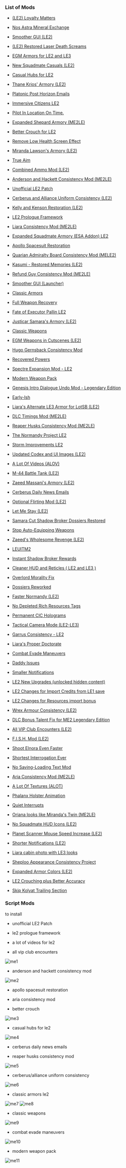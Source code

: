 ### List of Mods

- [(LE2) Loyalty Matters](https://www.nexusmods.com/masseffectlegendaryedition/mods/2264)

- [Nos Astra Mineral Exchange](https://www.nexusmods.com/masseffectlegendaryedition/mods/1205)

- [Smoother GUI (LE2)](https://www.nexusmods.com/masseffectlegendaryedition/mods/2122)

- [(LE2) Restored Laser Death Screams](https://www.nexusmods.com/masseffectlegendaryedition/mods/2294)

- [EGM Armors for LE2 and LE3](https://www.nexusmods.com/masseffectlegendaryedition/mods/187)

- [New Squadmate Casuals (LE2)](https://www.nexusmods.com/masseffectlegendaryedition/mods/1883)

- [Casual Hubs for LE2](https://www.nexusmods.com/masseffectlegendaryedition/mods/1025)

- [Thane Krios' Armory (LE2)](https://www.nexusmods.com/masseffectlegendaryedition/mods/2173)

- [Platonic Post Horizon Emails](https://www.nexusmods.com/masseffectlegendaryedition/mods/2083)

- [Immersive Citizens LE2](https://www.nexusmods.com/masseffectlegendaryedition/mods/1680)

- [Pilot In Location On Time. ](https://www.nexusmods.com/masseffectlegendaryedition/mods/1298)

- [Expanded Shepard Armory (ME2LE)](https://www.nexusmods.com/masseffectlegendaryedition/mods/5)

- [Better Crouch for LE2](https://www.nexusmods.com/masseffectlegendaryedition/mods/2164)

- [Remove Low Health Screen Effect](https://www.nexusmods.com/masseffectlegendaryedition/mods/2014)

- [Miranda Lawson's Armory (LE2)](https://www.nexusmods.com/masseffectlegendaryedition/mods/1988)

- [True Aim](https://www.nexusmods.com/masseffectlegendaryedition/mods/2172)

- [Combined Ammo Mod (LE2)](https://www.nexusmods.com/masseffectlegendaryedition/mods/1817)

- [Anderson and Hackett Consistency Mod (ME2LE)](https://www.nexusmods.com/masseffectlegendaryedition/mods/1063)

- [Unofficial LE2 Patch](https://www.nexusmods.com/masseffectlegendaryedition/mods/8)

- [Cerberus and Alliance Uniform Consistency (LE2)](https://www.nexusmods.com/masseffectlegendaryedition/mods/1021)

- [Kelly and Kenson Restoration (LE2)](https://www.nexusmods.com/masseffectlegendaryedition/mods/1000)

- [LE2 Prologue Framework](https://www.nexusmods.com/masseffectlegendaryedition/mods/2138)

- [Liara Consistency Mod (ME2LE)](https://www.nexusmods.com/masseffectlegendaryedition/mods/1062)

- [Expanded Squadmate Armory (ESA Addon) LE2](https://www.nexusmods.com/masseffectlegendaryedition/mods/1846)

- [Apollo Spacesuit Restoration](https://www.nexusmods.com/masseffectlegendaryedition/mods/1712)

- [Quarian Admiralty Board Consistency Mod (MELE2)](https://www.nexusmods.com/masseffectlegendaryedition/mods/2157)

- [Kasumi - Restored Memories (LE2)](https://www.nexusmods.com/masseffectlegendaryedition/mods/2158)

- [Refund Guy Consistency Mod (ME2LE)](https://www.nexusmods.com/masseffectlegendaryedition/mods/1064)

- [Smoother GUI (Launcher)](https://www.nexusmods.com/masseffectlegendaryedition/mods/2120)

- [Classic Armors](https://www.nexusmods.com/masseffectlegendaryedition/mods/581)

- [Full Weapon Recovery](https://www.nexusmods.com/masseffectlegendaryedition/mods/1503)

- [Fate of Executor Pallin LE2](https://www.nexusmods.com/masseffectlegendaryedition/mods/2087)

- [Justicar Samara's Armory (LE2)](https://www.nexusmods.com/masseffectlegendaryedition/mods/2080)

- [Classic Weapons](https://www.nexusmods.com/masseffectlegendaryedition/mods/1192)

- [EGM Weapons in Cutscenes (LE2)](https://www.nexusmods.com/masseffectlegendaryedition/mods/2059)

- [Hugo Gernsback Consistency Mod](https://www.nexusmods.com/masseffectlegendaryedition/mods/1352)

- [Recovered Powers](https://www.nexusmods.com/masseffectlegendaryedition/mods/1514)

- [Spectre Expansion Mod - LE2](https://www.nexusmods.com/masseffectlegendaryedition/mods/1888)

- [Modern Weapon Pack](https://www.nexusmods.com/masseffectlegendaryedition/mods/520)

- [Genesis Intro Dialogue Undo Mod - Legendary Edition](https://www.nexusmods.com/masseffectlegendaryedition/mods/442)

- [Early-Ish](https://www.nexusmods.com/masseffectlegendaryedition/mods/1637)

- [Liara's Alternate LE3 Armor for LotSB (LE2)](https://www.nexusmods.com/masseffectlegendaryedition/mods/1781)

- [DLC Timings Mod (ME2LE)](https://www.nexusmods.com/masseffectlegendaryedition/mods/382)

- [Reaper Husks Consistency Mod (ME2LE)](https://www.nexusmods.com/masseffectlegendaryedition/mods/1082)

- [The Normandy Project LE2](https://www.nexusmods.com/masseffectlegendaryedition/mods/1779)

- [Storm Improvements LE2](https://www.nexusmods.com/masseffectlegendaryedition/mods/432)

- [Updated Codex and UI Images (LE2)](https://www.nexusmods.com/masseffectlegendaryedition/mods/1953)

- [A Lot Of Videos (ALOV)](https://www.nexusmods.com/masseffectlegendaryedition/mods/3)

- [M-44 Battle Tank (LE2)](https://www.nexusmods.com/masseffectlegendaryedition/mods/1316)

- [Zaeed Massani's Armory (LE2)](https://www.nexusmods.com/masseffectlegendaryedition/mods/1841)

- [Cerberus Daily News Emails](https://www.nexusmods.com/masseffectlegendaryedition/mods/1624)

- [Optional Flirting Mod (LE2)](https://www.nexusmods.com/masseffectlegendaryedition/mods/839)

- [Let Me Stay (LE2)](https://www.nexusmods.com/masseffectlegendaryedition/mods/1872)

- [Samara Cut Shadow Broker Dossiers Restored](https://www.nexusmods.com/masseffectlegendaryedition/mods/1782)

- [Stop Auto-Equipping Weapons](https://www.nexusmods.com/masseffectlegendaryedition/mods/1432)

- [Zaeed's Wholesome Revenge (LE2)](https://www.nexusmods.com/masseffectlegendaryedition/mods/1384)

- [LEUITM2](https://www.nexusmods.com/masseffectlegendaryedition/mods/1827)

- [Instant Shadow Broker Rewards](https://www.nexusmods.com/masseffectlegendaryedition/mods/1180)

- [Cleaner HUD and Reticles ( LE2 and LE3 )](https://www.nexusmods.com/masseffectlegendaryedition/mods/1780)

- [Overlord Morality Fix](https://www.nexusmods.com/masseffectlegendaryedition/mods/468)

- [Dossiers Reworked](https://www.nexusmods.com/masseffectlegendaryedition/mods/1755)

- [Faster Normandy (LE2)](https://www.nexusmods.com/masseffectlegendaryedition/mods/1151)

- [No Depleted Rich Resources Tags](https://www.nexusmods.com/masseffectlegendaryedition/mods/1650)

- [Permanent CIC Holograms](https://www.nexusmods.com/masseffectlegendaryedition/mods/868)

- [Tactical Camera Mode (LE2-LE3)](https://www.nexusmods.com/masseffectlegendaryedition/mods/448)

- [Garrus Consistency - LE2](https://www.nexusmods.com/masseffectlegendaryedition/mods/1541)

- [Liara's Proper Doctorate](https://www.nexusmods.com/masseffectlegendaryedition/mods/1557)

- [Combat Evade Maneuvers](https://www.nexusmods.com/masseffectlegendaryedition/mods/1515)

- [Daddy Issues](https://www.nexusmods.com/masseffectlegendaryedition/mods/1534)

- [Smaller Notifications](https://www.nexusmods.com/masseffectlegendaryedition/mods/981)

- [LE2 New Upgrades (unlocked hidden content)](https://www.nexusmods.com/masseffectlegendaryedition/mods/1412)

- [LE2 Changes for Import Credits from LE1 save ](https://www.nexusmods.com/masseffectlegendaryedition/mods/1396)

- [LE2 Changes for Resources import bonus](https://www.nexusmods.com/masseffectlegendaryedition/mods/1397)

- [Wrex Armour Consistency (LE2)](https://www.nexusmods.com/masseffectlegendaryedition/mods/861)

- [DLC Bonus Talent Fix for ME2 Legendary Edition](https://www.nexusmods.com/masseffectlegendaryedition/mods/1358)

- [All VIP Club Encounters (LE2)](https://www.nexusmods.com/masseffectlegendaryedition/mods/1039)

- [F.I.S.H. Mod (LE2)](https://www.nexusmods.com/masseffectlegendaryedition/mods/1134)

- [Shoot Elnora Even Faster](https://www.nexusmods.com/masseffectlegendaryedition/mods/1218)

- [Shortest Interrogation Ever](https://www.nexusmods.com/masseffectlegendaryedition/mods/1178)

- [No Saving-Loading Text Mod](https://www.nexusmods.com/masseffectlegendaryedition/mods/785)

- [Aria Consistency Mod (ME2LE)](https://www.nexusmods.com/masseffectlegendaryedition/mods/1068)

- [A Lot Of Textures (ALOT)](https://www.nexusmods.com/masseffectlegendaryedition/mods/363)

- [Phalanx Holster Animation](https://www.nexusmods.com/masseffectlegendaryedition/mods/939)

- [Quiet Interrupts](https://www.nexusmods.com/masseffectlegendaryedition/mods/518)

- [Oriana looks like Miranda's Twin (ME2LE)](https://www.nexusmods.com/masseffectlegendaryedition/mods/413)

- [No Squadmate HUD Icons (LE2)](https://www.nexusmods.com/masseffectlegendaryedition/mods/688)

- [Planet Scanner Mouse Speed Increase (LE2)](https://www.nexusmods.com/masseffectlegendaryedition/mods/586)

- [Shorter Notifications (LE2)](https://www.nexusmods.com/masseffectlegendaryedition/mods/390)

- [Liara cabin photo with LE3 looks](https://www.nexusmods.com/masseffectlegendaryedition/mods/2149)

- [Sheploo Appearance Consistency Project](https://www.nexusmods.com/masseffectlegendaryedition/mods/484)

- [Expanded Armor Colors (LE2)](https://www.nexusmods.com/masseffectlegendaryedition/mods/1700)
 
- [LE2 Crouching plus Better Accuracy](https://www.nexusmods.com/masseffectlegendaryedition/mods/1409)

- [Skip Kolyat Trailing Section](https://www.nexusmods.com/masseffectlegendaryedition/mods/1701)

### Script Mods

to install

- unofficial LE2 Patch

- le2 prologue framework

- a lot of videos for le2

- all vip club encounters

![me1](https://i.imgur.com/qB2lRhS.png)

- anderson and hackett consistency mod

![me2](https://i.imgur.com/5Ht7vKx.png)

- apollo spacesuit restoration

- aria consistency mod

- better crouch

![me3](https://i.imgur.com/eoNq02n.png)

- casual hubs for le2

![me4](https://i.imgur.com/HyMJIzc.png)

- cerberus daily news emails

- reaper husks consistency mod

![me5](https://i.imgur.com/hntJj75.png)

- cerberus/alliance uniform consistency

![me6](https://i.imgur.com/UB4fTr6.png)

- classic armors le2

![me7](https://i.imgur.com/NnItYLp.png)
![me8](https://i.imgur.com/Rf6JokR.png)

- classic weapons

![me9](https://i.imgur.com/FL2XHXS.png)

- combat evade maneuvers

![me10](https://i.imgur.com/gmidcqT.png)

- modern weapon pack

![me11](https://i.imgur.com/su1uDeu.png)


